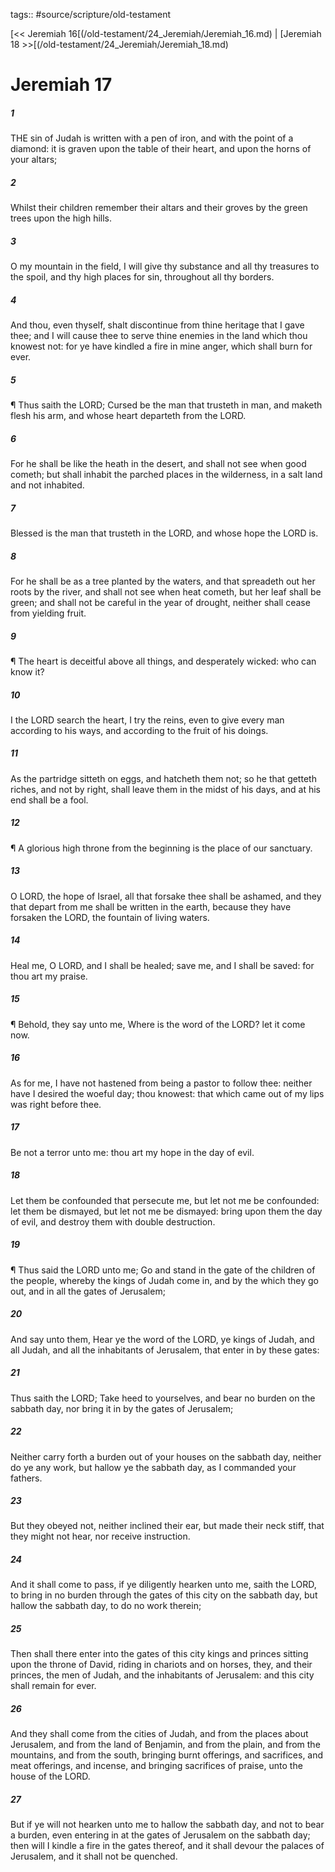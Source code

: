 tags:: #source/scripture/old-testament

[<< Jeremiah 16[(/old-testament/24_Jeremiah/Jeremiah_16.md) | [Jeremiah 18 >>[(/old-testament/24_Jeremiah/Jeremiah_18.md)

# Jeremiah 17

##### 1

THE sin of Judah is written with a pen of iron, and with the point of a diamond: it is graven upon the table of their heart, and upon the horns of your altars;

##### 2

Whilst their children remember their altars and their groves by the green trees upon the high hills.

##### 3

O my mountain in the field, I will give thy substance and all thy treasures to the spoil, and thy high places for sin, throughout all thy borders.

##### 4

And thou, even thyself, shalt discontinue from thine heritage that I gave thee; and I will cause thee to serve thine enemies in the land which thou knowest not: for ye have kindled a fire in mine anger, which shall burn for ever.

##### 5

¶ Thus saith the LORD; Cursed be the man that trusteth in man, and maketh flesh his arm, and whose heart departeth from the LORD.

##### 6

For he shall be like the heath in the desert, and shall not see when good cometh; but shall inhabit the parched places in the wilderness, in a salt land and not inhabited.

##### 7

Blessed is the man that trusteth in the LORD, and whose hope the LORD is.

##### 8

For he shall be as a tree planted by the waters, and that spreadeth out her roots by the river, and shall not see when heat cometh, but her leaf shall be green; and shall not be careful in the year of drought, neither shall cease from yielding fruit.

##### 9

¶ The heart is deceitful above all things, and desperately wicked: who can know it?

##### 10

I the LORD search the heart, I try the reins, even to give every man according to his ways, and according to the fruit of his doings.

##### 11

As the partridge sitteth on eggs, and hatcheth them not; so he that getteth riches, and not by right, shall leave them in the midst of his days, and at his end shall be a fool.

##### 12

¶ A glorious high throne from the beginning is the place of our sanctuary.

##### 13

O LORD, the hope of Israel, all that forsake thee shall be ashamed, and they that depart from me shall be written in the earth, because they have forsaken the LORD, the fountain of living waters.

##### 14

Heal me, O LORD, and I shall be healed; save me, and I shall be saved: for thou art my praise.

##### 15

¶ Behold, they say unto me, Where is the word of the LORD? let it come now.

##### 16

As for me, I have not hastened from being a pastor to follow thee: neither have I desired the woeful day; thou knowest: that which came out of my lips was right before thee.

##### 17

Be not a terror unto me: thou art my hope in the day of evil.

##### 18

Let them be confounded that persecute me, but let not me be confounded: let them be dismayed, but let not me be dismayed: bring upon them the day of evil, and destroy them with double destruction.

##### 19

¶ Thus said the LORD unto me; Go and stand in the gate of the children of the people, whereby the kings of Judah come in, and by the which they go out, and in all the gates of Jerusalem;

##### 20

And say unto them, Hear ye the word of the LORD, ye kings of Judah, and all Judah, and all the inhabitants of Jerusalem, that enter in by these gates:

##### 21

Thus saith the LORD; Take heed to yourselves, and bear no burden on the sabbath day, nor bring it in by the gates of Jerusalem;

##### 22

Neither carry forth a burden out of your houses on the sabbath day, neither do ye any work, but hallow ye the sabbath day, as I commanded your fathers.

##### 23

But they obeyed not, neither inclined their ear, but made their neck stiff, that they might not hear, nor receive instruction.

##### 24

And it shall come to pass, if ye diligently hearken unto me, saith the LORD, to bring in no burden through the gates of this city on the sabbath day, but hallow the sabbath day, to do no work therein;

##### 25

Then shall there enter into the gates of this city kings and princes sitting upon the throne of David, riding in chariots and on horses, they, and their princes, the men of Judah, and the inhabitants of Jerusalem: and this city shall remain for ever.

##### 26

And they shall come from the cities of Judah, and from the places about Jerusalem, and from the land of Benjamin, and from the plain, and from the mountains, and from the south, bringing burnt offerings, and sacrifices, and meat offerings, and incense, and bringing sacrifices of praise, unto the house of the LORD.

##### 27

But if ye will not hearken unto me to hallow the sabbath day, and not to bear a burden, even entering in at the gates of Jerusalem on the sabbath day; then will I kindle a fire in the gates thereof, and it shall devour the palaces of Jerusalem, and it shall not be quenched.
